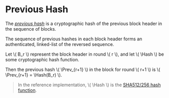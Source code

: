 $$
\newcommand \Prev {\mathrm{Prev}}
\newcommand \Hash {\mathrm{Hash}}
$$

# Previous Hash

The [_previous hash_](./ledger-block.md#previous-hash) is a cryptographic hash of
the previous block header in the sequence of blocks.

The sequence of previous hashes in each block header forms an authenticated, linked-list
of the reversed sequence.

Let \\( B_r \\) represent the block header in round \\( r \\), and let \\( \Hash \\)
be some cryptographic hash function.

Then the previous hash \\( \Prev_{r+1} \\) in the block for round \\( r+1 \\) is
\\( \Prev_{r+1} = \Hash(B_r) \\).

> In the reference implementation, \\( \Hash \\) is the [SHA512/256 hash function](./crypto.md#sha512256).